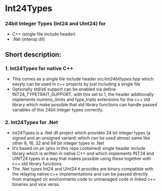 # Int24Types
### 24bit Integer Types  (Int24 and UInt24) for 
- C++ (single file include header) 
- .Net (interop dll)

## Short description:

### 1. Int24Types for native C++ 

- This comes as a single file include header *src/int24bittypes.hpp* which easyly can be used in c++ projects by just including a single file 
- Optionally std/stl support can be enabled via define INT24_TYPETRAIT_SUPPORT. with this set to 1, the header additionally implements numeric_limits and type_traits extensions for the c++ std library which make possible that std library functions can handle passed variables of this 24bit integer types correctly.

### 2. Int24Types for .Net

- Int24Types is a .Net dll project which provides 24 bit integer types (a signed and an unsigned variant) which can be used almost same like other 8, 16, 32 and 64 bit integer types in .Net
- It's based on an (also in this repo contained) single header include library which is written in native C++ and which implements INT24 and UINT24 types in a way that makes possible using these together with c++ std library functions 
- The .Net types Int24 and UInt24 it provides are binary compatible with the relaying native c++ implementations and can be passed directly from managed clr environments code to unmanaged code in linked c++ binaries and vice versa.   
 
